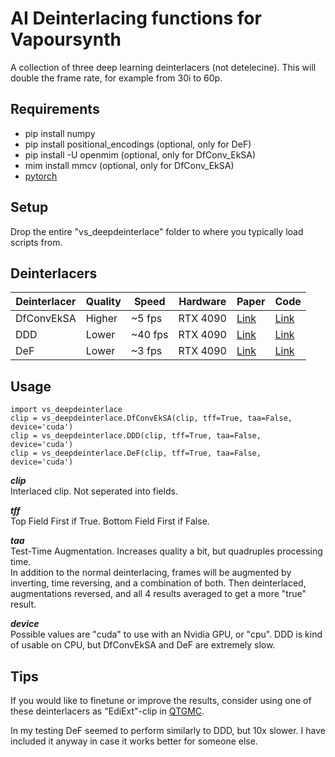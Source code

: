 # AI Deinterlacing functions for Vapoursynth
A collection of three deep learning deinterlacers (not detelecine).
This will double the frame rate, for example from 30i to 60p.

## Requirements
* pip install numpy
* pip install positional_encodings (optional, only for DeF)
* pip install -U openmim (optional, only for DfConv_EkSA)
* mim install mmcv (optional, only for DfConv_EkSA)
* [pytorch](https://pytorch.org/)

## Setup
Drop the entire "vs_deepdeinterlace" folder to where you typically load scripts from.

## Deinterlacers
| Deinterlacer | Quality | Speed     | Hardware | Paper                                                                     | Code 
| ------------ | ------- | --------- | ---------| ------------------------------------------------------------------------- | ----
| DfConvEkSA   | Higher  | ~5 fps    | RTX 4090 | [Link](https://arxiv.org/pdf/2404.13018)                                  | [Link](https://github.com/KUIS-AI-Tekalp-Research-Group/Video-Deinterlacing)
| DDD          | Lower   | ~40 fps   | RTX 4090 | [Link](https://studios.disneyresearch.com/2020/11/10/deep-deinterlacing/) | [Link](https://github.com/vincentvdschaft/Disney-Deep-Deinterlacing)
| DeF          | Lower   | ~3 fps    | RTX 4090 | [Link](https://link.springer.com/chapter/10.1007/978-981-99-8073-4_28)    | [Link](https://github.com/Anonymous2022-cv/DeT)

## Usage

    import vs_deepdeinterlace
    clip = vs_deepdeinterlace.DfConvEkSA(clip, tff=True, taa=False, device='cuda')
    clip = vs_deepdeinterlace.DDD(clip, tff=True, taa=False, device='cuda')
    clip = vs_deepdeinterlace.DeF(clip, tff=True, taa=False, device='cuda')

__*clip*__  
Interlaced clip. Not seperated into fields.

__*tff*__  
Top Field First if True. Bottom Field First if False.

__*taa*__  
Test-Time Augmentation. Increases quality a bit, but quadruples processing time.  
In addition to the normal deinterlacing, frames will be augmented by inverting, time reversing, and a combination of both. Then deinterlaced, augmentations reversed, and all 4 results averaged to get a more "true" result.

__*device*__  
Possible values are "cuda" to use with an Nvidia GPU, or "cpu". DDD is kind of usable on CPU, but DfConvEkSA and DeF are extremely slow.

## Tips
If you would like to finetune or improve the results, consider using one of these deinterlacers as "EdiExt"-clip in [QTGMC](https://github.com/HomeOfVapourSynthEvolution/havsfunc/blob/f11d79c98589c9dcb5b10beec35b631db68b495c/havsfunc/havsfunc.py#L1912).  

In my testing DeF seemed to perform similarly to DDD, but 10x slower. I have included it anyway in case it works better for someone else.
